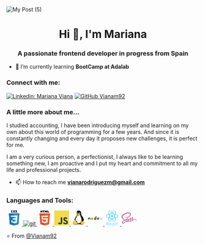 ![My Post (5)](https://user-images.githubusercontent.com/56805495/139949188-c6dd6624-d303-4e1d-bd3a-c35ba2c3eddf.png)
<h1 align="center">Hi 👋, I'm Mariana</h1>
<h3 align="center">A passionate frontend developer in progress from Spain</h3>

- 🌱 I’m currently learning **BootCamp at Adalab**
<h3 align="left">Connect with me:</h3>
</em></p>

[![Linkedin: Mariana Viana](https://img.shields.io/badge/-mariana-blue?style=flat-square&logo=Linkedin&logoColor=white&link=https://www.linkedin.com/in/mariana-viana-rodriguez/)](https://www.linkedin.com/in/mariana-viana-rodriguez-19871a195/)
[![GitHub Vianam92](https://img.shields.io/github/followers/Vianam92?label=follow&style=social)](https://github.com/Vianam92)


###  A little more about me...  
<p>I studied accounting, I have been introducing myself and learning on my own about this world of programming for a few years. And since it is constantly changing and every day it proposes new challenges, it is perfect for me.</p>
<p>I am a very curious person, a perfectionist, I always like to be learning something new, I am proactive and I put my heart and commitment to all my life and professional projects.</p>

- 📫 How to reach me **vianarodriguezm@gmail.com**

<h3 align="left">Languages and Tools:</h3>
<p align="left"> <a href="https://www.w3schools.com/css/" target="_blank" rel="noreferrer"> <img src="https://raw.githubusercontent.com/devicons/devicon/master/icons/css3/css3-original-wordmark.svg" alt="css3" width="40" height="40"/> </a> <a href="https://git-scm.com/" target="_blank" rel="noreferrer"> <img src="https://www.vectorlogo.zone/logos/git-scm/git-scm-icon.svg" alt="git" width="40" height="40"/> </a> <a href="https://www.w3.org/html/" target="_blank" rel="noreferrer"> <img src="https://raw.githubusercontent.com/devicons/devicon/master/icons/html5/html5-original-wordmark.svg" alt="html5" width="40" height="40"/> </a> <a href="https://developer.mozilla.org/en-US/docs/Web/JavaScript" target="_blank" rel="noreferrer"> <img src="https://raw.githubusercontent.com/devicons/devicon/master/icons/javascript/javascript-original.svg" alt="javascript" width="40" height="40"/> </a> <a href="https://www.linux.org/" target="_blank" rel="noreferrer"> <img src="https://raw.githubusercontent.com/devicons/devicon/master/icons/linux/linux-original.svg" alt="linux" width="40" height="40"/> </a> <a href="https://nodejs.org" target="_blank" rel="noreferrer"> <img src="https://raw.githubusercontent.com/devicons/devicon/master/icons/nodejs/nodejs-original-wordmark.svg" alt="nodejs" width="40" height="40"/> </a> <a href="https://reactjs.org/" target="_blank" rel="noreferrer"> <img src="https://raw.githubusercontent.com/devicons/devicon/master/icons/react/react-original-wordmark.svg" alt="react" width="40" height="40"/> </a> <a href="https://sass-lang.com" target="_blank" rel="noreferrer"> <img src="https://raw.githubusercontent.com/devicons/devicon/master/icons/sass/sass-original.svg" alt="sass" width="40" height="40"/> </a> </p>

⭐️ From [@Vianam92](https://github.com/Vianam92)
